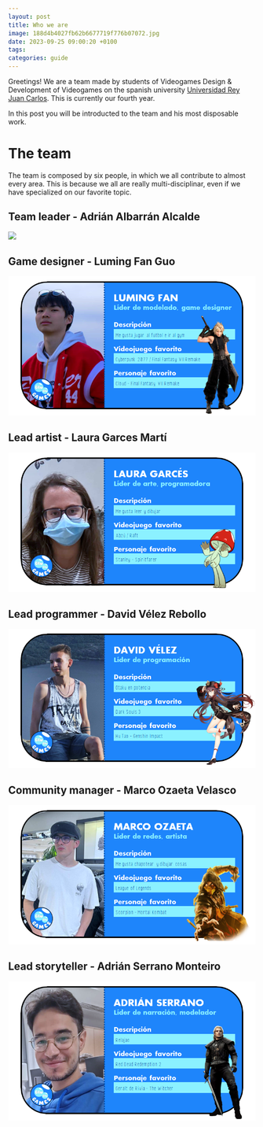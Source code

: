 ```yaml
---
layout: post
title: Who we are
image: 188d4b4027fb62b6677719f776b07072.jpg
date: 2023-09-25 09:00:20 +0100
tags: 
categories: guide
---
```

Greetings! We are a team made by students of Videogames Design & Development of Videogames on the spanish university [Universidad Rey Juan Carlos](https://www.urjc.es). This is currently our fourth year.

In this post you will be introducted to the team and his most disposable work.

# The team

The team is composed by six people, in which we all contribute to almost every area. This is because we all are really multi-disciplinar, even if we have specialized on our favorite topic. 


## Team leader - Adrián Albarrán Alcalde
![]({{https://gluglugames.github.io}}/images/TarjetaAdri.png)

## Game designer - Luming Fan Guo
![](https://github.com/GluGluGames/gluglugames.github.io/blob/master/images/Tarjeta%20-%20Luming.png)

## Lead artist - Laura Garces Martí
![](https://github.com/GluGluGames/gluglugames.github.io/blob/master/images/Tarjeta%20-%20Laura.png)

## Lead programmer - David Vélez Rebollo
![](https://github.com/GluGluGames/gluglugames.github.io/blob/master/images/Tarjeta%20-%20David.png)

## Community manager - Marco Ozaeta Velasco
![](https://github.com/GluGluGames/gluglugames.github.io/blob/master/images/Tarjeta%20-%20Marco.png)

## Lead storyteller - Adrián Serrano Monteiro
![](https://github.com/GluGluGames/gluglugames.github.io/blob/master/images/Tarjeta%20-%20Adri%20C..png)

